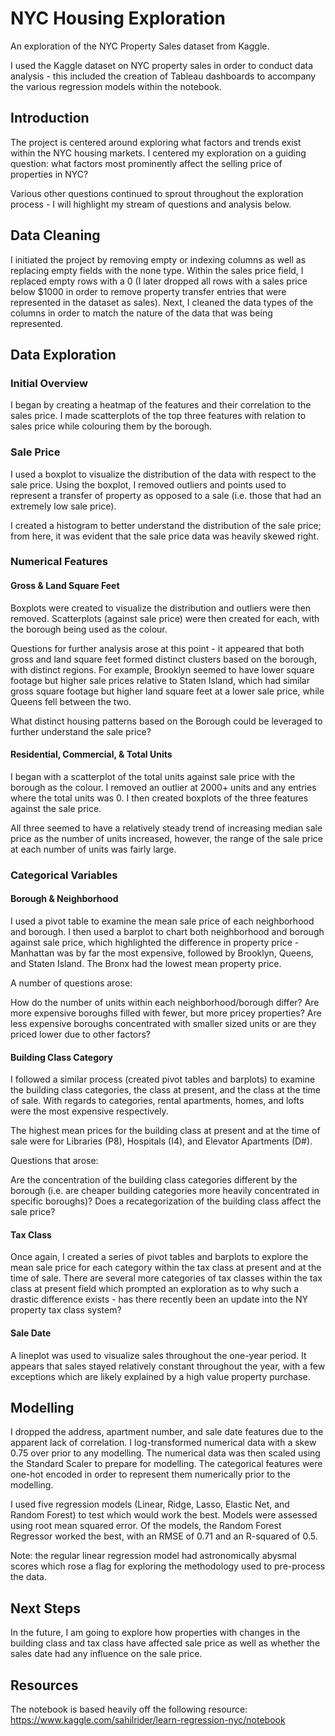 # NYC Housing Exploration
An exploration of the NYC Property Sales dataset from Kaggle. 

I used the Kaggle dataset on NYC property sales in order to conduct data analysis - this included the creation of Tableau dashboards to accompany the various regression models within the notebook. 

## Introduction

The project is centered around exploring what factors and trends exist within the NYC housing markets. I centered my exploration on a guiding question: what factors most prominently affect the selling price of properties in NYC?

Various other questions continued to sprout throughout the exploration process - I will highlight my stream of questions and analysis below.

## Data Cleaning

I initiated the project by removing empty or indexing columns as well as replacing empty fields with the none type. Within the sales price field, I replaced empty rows with a 0 (I later dropped all rows with a sales price below $1000 in order to remove property transfer entries that were represented in the dataset as sales). Next, I cleaned the data types of the columns in order to match the nature of the data that was being represented.

## Data Exploration
### Initial Overview

I began by creating a heatmap of the features and their correlation to the sales price. I made scatterplots of the top three features with relation to sales price while colouring them by the borough. 

### Sale Price

I used a boxplot to visualize the distribution of the data with respect to the sale price. Using the boxplot, I removed outliers and points used to represent a transfer of property as opposed to a sale (i.e. those that had an extremely low sale price). 

I created a histogram to better understand the distribution of the sale price; from here, it was evident that the sale price data was heavily skewed right.

### Numerical Features
#### Gross & Land Square Feet

Boxplots were created to visualize the distribution and outliers were then removed. Scatterplots (against sale price) were then created for each, with the borough being used as the colour. 

Questions for further analysis arose at this point - it appeared that both gross and land square feet formed distinct clusters based on the borough, with distinct regions. For example, Brooklyn seemed to have lower square footage but higher sale prices relative to Staten Island, which had similar gross square footage but higher land square feet at a lower sale price, while Queens fell between the two. 

What distinct housing patterns based on the Borough could be leveraged to further understand the sale price?

#### Residential, Commercial, & Total Units

I began with a scatterplot of the total units against sale price with the borough as the colour. I removed an outlier at 2000+ units and any entries where the total units was 0. I then created boxplots of the three features against the sale price. 

All three seemed to have a relatively steady trend of increasing median sale price as the number of units increased, however, the range of the sale price at each number of units was fairly large. 

### Categorical Variables
#### Borough & Neighborhood

I used a pivot table to examine the mean sale price of each neighborhood and borough. I then used a barplot to chart both neighborhood and borough against sale price, which highlighted the difference in property price - Manhattan was by far the most expensive, followed by Brooklyn, Queens, and Staten Island. The Bronx had the lowest mean property price. 

A number of questions arose:

How do the number of units within each neighborhood/borough differ? Are more expensive boroughs filled with fewer, but more pricey properties? Are less expensive boroughs concentrated with smaller sized units or are they priced lower due to other factors?

#### Building Class Category

I followed a similar process (created pivot tables and barplots) to examine the building class categories, the class at present, and the class at the time of sale. With regards to categories, rental apartments, homes, and lofts were the most expensive respectively.

The highest mean prices for the building class at present and at the time of sale were for Libraries (P8), Hospitals (I4), and Elevator Apartments (D#).

Questions that arose:

Are the concentration of the building class categories different by the borough (i.e. are cheaper building categories more heavily concentrated in specific boroughs)? Does a recategorization of the building class affect the sale price?

#### Tax Class 

Once again, I created a series of pivot tables and barplots to explore the mean sale price for each category within the tax class at present and at the time of sale. There are several more categories of tax classes within the tax class at present field which prompted an exploration as to why such a drastic difference exists - has there recently been an update into the NY property tax class system?

#### Sale Date

A lineplot was used to visualize sales throughout the one-year period. It appears that sales stayed relatively constant throughout the year, with a few exceptions which are likely explained by a high value property purchase.

## Modelling

I dropped the address, apartment number, and sale date features due to the apparent lack of correlation.  I log-transformed numerical data with a skew 0.75 over prior to any modelling. The numerical data was then scaled using the Standard Scaler to prepare for modelling. The categorical features were one-hot encoded in order to represent them numerically prior to the modelling. 

I used five regression models (Linear, Ridge, Lasso, Elastic Net, and Random Forest) to test which would work the best. Models were assessed using root mean squared error. Of the models, the Random Forest Regressor worked the best, with an RMSE of 0.71 and an R-squared of 0.5. 

Note: the regular linear regression model had astronomically abysmal scores which rose a flag for exploring the methodology used to pre-process the data. 

## Next Steps

In the future, I am going to explore how properties with changes in the building class and tax class have affected sale price as well as whether the sales date had any influence on the sale price.

## Resources
The notebook is based heavily off the following resource: https://www.kaggle.com/sahilrider/learn-regression-nyc/notebook
